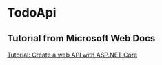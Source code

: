 # TodoApi

## Tutorial from Microsoft Web Docs

[Tutorial: Create a web API with ASP.NET Core](https://learn.microsoft.com/en-us/aspnet/core/tutorials/first-web-api?view=aspnetcore-8.0&preserve-view=true&tabs=visual-studio-code)
